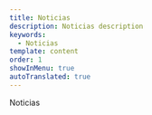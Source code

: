 ```yaml
---
title: Noticias
description: Noticias description
keywords:
  - Noticias
template: content
order: 1
showInMenu: true
autoTranslated: true
---
```


Noticias

